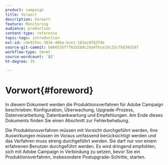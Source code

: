 ```yaml
---
product: campaign
title: Vorwort
description: Vorwort
feature: Monitoring
audience: production
content-type: reference
topic-tags: introduction
exl-id: c9e92fec-383e-46ba-bce1-183ac8f637de
source-git-commit: b666535f7f82d1b8c2da4fbce1bc25cf8d39d187
workflow-type: tm+mt
source-wordcount: '82'
ht-degree: 3%

---
```


# Vorwort{#foreword}



In diesem Dokument werden die Produktionsverfahren für Adobe Campaign beschrieben: Konfiguration, Überwachung, Upgrade-Prozess, Datenverarbeitung, Datenbankwartung und Empfehlungen. Am Ende dieses Dokuments finden Sie einen Abschnitt zur Fehlerbehebung.

Die Produktionsverfahren müssen mit Vorsicht durchgeführt werden, ihre Auswirkungen müssen im Voraus umfassend berücksichtigt werden und das Verfahren muss streng durchgeführt werden. Sie darf nur von einem erfahrenen Benutzer durchgeführt werden. Es wird dringend empfohlen, sich mit Adobe Campaign in Verbindung zu setzen, bevor Sie ein Produktionsverfahren, insbesondere Postupgrade-Schritte, starten.
